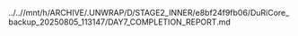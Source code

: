 ../..//mnt/h/ARCHIVE/.UNWRAP/D/STAGE2_INNER/e8bf24f9fb06/DuRiCore_backup_20250805_113147/DAY7_COMPLETION_REPORT.md